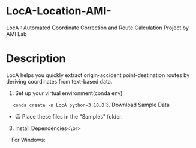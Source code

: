 # LocA-Location-AMI-
LocA : Automated Coordinate Correction and Route Calculation Project by AMI Lab


# Description
LocA helps you quickly extract origin-accident point-destination routes by deriving coordinates from text-based data.

1. Set up your virtual environment(conda env)

&emsp; `conda create -n LocA python=3.10.0`
3. Download Sample Data
- :scream_cat: Place these files in the "Samples" folder.

3. Install Dependencies<\br>

&emsp;For Windows: 
```

```
